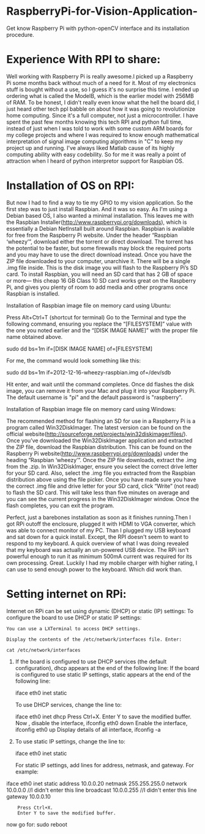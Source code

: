 RaspberryPi-for-Vision-Application-
===================================
Get know Raspberry Pi with python-openCV interface and its installation procedure.

Experience With RPI to share:
=============================

 Well working with Raspberry Pi is really awesome.I picked up a Raspberry Pi some months back without much of a need for it. Most of my electronics stuff is bought without a use, so I guess it's no surprise this time. I ended up ordering what is called the ModelB, which is the earlier model with 256MB of RAM. To be honest, I didn't really even know what the hell the board did, I just heard other tech ppl babble on about how it was going to revolutionize home computing. Since it's a full computer, not just a microcontroller.
  I have spent the past few months knowing this tech RPI and python full time, instead of just when I was told to work with some custom ARM boards for my college projects and where I was required to know enough mathematical interpretation of signal image computing algorithms in "C" to keep my project up and running. I've always liked Matlab cause of its highly computing ability with easy codebility. So for me it was really a point of attraction when I heard of python interpretor support for Raspbian OS.
  
Installation of OS on RPI:
==========================

 But now I had to find a way to tie my GPIO to my vision application. So the first step was to just install Raspbian. And it was so easy. As I'm using a Debian based OS, I also wanted a minimal installation. This leaves me with the Raspbian Installer(http://www.raspberrypi.org/downloads), which is essentially a Debian NetInstall built around Raspbian. Raspbian is available for free from the Raspberry Pi website. Under the header “Raspbian ‘wheezy’”, download either the torrent or direct download. The torrent has the potential to be faster, but some firewalls may block the required ports and you may have to use the direct download instead.
Once you have the ZIP file downloaded to your computer, unarchive it. There will be a single .img file inside. This is the disk image you will flash to the Raspberry Pi’s SD card. To install Raspbian, you will need an SD card that has 2 GB of space or more— this cheap 16 GB Class 10 SD card works great on the Raspberry Pi, and gives you plenty of room to add media and other programs once Raspbian is installed.

Installation of Raspbian image file on memory card using Ubuntu:

 Press Alt+Ctrl+T (shortcut for terminal)
 Go to the Terminal and type the following command, ensuring you replace the “[FILESYSTEM]” value with the one you noted earlier and the “[DISK IMAGE NAME]” with the proper file name obtained above.

sudo dd bs=1m if=[DISK IMAGE NAME] of=[FILESYSTEM]

For me, the command would look something like this:

sudo dd bs=1m if=2012-12-16-wheezy-raspbian.img of=/dev/sdb

Hit enter, and wait until the command completes. Once dd flashes the disk image, you can remove it from your Mac and plug it into your Raspberry Pi. The default username is "pi" and the default password is "raspberry".

Installation of Raspbian image file on memory card using Windows:

The recommended method for flashing an SD for use in a Raspberry Pi is a program called Win32DiskImager. The latest version can be found on the official website(http://sourceforge.net/projects/win32diskimager/files/). Once you’ve downloaded the Win32DiskImager application and extracted the ZIP file, download the Raspbian distribution. This can be found on the Raspberry Pi website(http://www.raspberrypi.org/downloads) under the heading “Raspbian ‘wheezy’”. Once the ZIP file downloads, extract the .img from the .zip.
     In Win32DiskImager, ensure you select the correct drive letter for your SD card. Also, select the .img file you extracted from the Raspbian distribution above using the file picker. Once you have made sure you have the correct .img file and drive letter for your SD card, click “Write” (not read) to flash the SD card. This will take less than five minutes on average and you can see the current progress in the Win32DiskImager window. Once the flash completes, you can exit the program. 

 Perfect, just a barebones installation as soon as it finishes running.Then I got RPi outoff the enclosure, plugged it with HDMI to VGA converter, which was able to connect monitor of my PC. Than I plugged  my USB keyboard and sat down for a quick install. Except, the RPI doesn't seem to want to respond to my keyboard. A quick overview of what I was doing revealed that my keyboard was actually an un-powered USB device. The RPi isn't powerful enough to run it as minimum 500mA current was required for its own processing. Great. Luckily I had my mobile charger with higher rating, I can use to send enough power to the keyboard. Which did work than.

Setting internet on RPi:
==========================
Internet on RPi can be set using dynamic (DHCP) or static (IP) settings:
To configure the board to use DHCP or static IP settings:

    You can use a LXTerminal to access DHCP settings.

    Display the contents of the /etc/network/interfaces file. Enter:

    cat /etc/network/interfaces 

1) If the board is configured to use DHCP services (the default configuration), dhcp appears at the end of the following line:
If the board is configured to use static IP settings, static appears at the end of the following line:

    iface eth0 inet static

    To use DHCP services, change the line to:

    iface eth0 inet dhcp
   Press Ctrl+X.
   Enter Y to save the modified buffer.
   Now , disable the interface,
   ifconfig eth0 down
   Enable the interface,
   ifconfig eth0 up 
   Display details of all interface,
   ifconfig -a

2) To use static IP settings, change the line to:

    iface eth0 inet static

    For static IP settings, add lines for address, netmask, and gateway. For example:

 iface eth0 inet static
address 10.0.0.20
netmask 255.255.255.0
network 10.0.0.0 //I didn't enter this line
broadcast 10.0.0.255 //I didn't enter this line
gateway 10.0.0.10

        Press Ctrl+X.
        Enter Y to save the modified buffer.
now go for:
sudo reboot
